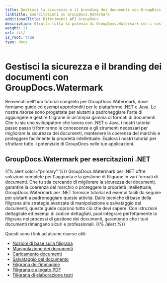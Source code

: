 ```yaml
---
title: Gestisci la sicurezza e il branding dei documenti con GroupDocs.Watermark
linktitle: Esercitazioni su GroupDocs.Watermark
additionalTitle: Riferimenti API GroupDocs
description: Sfrutta tutta la potenza di GroupDocs.Watermark con i nostri tutorial su .NET e Java. Padroneggia le tecniche di watermarking per la sicurezza e il branding dei documenti.
weight: 11
url: /it/
is_root: true
type: docs
---
```

# Gestisci la sicurezza e il branding dei documenti con GroupDocs.Watermark


Benvenuti nell'hub tutorial completo per GroupDocs.Watermark, dove forniamo guide ed esempi approfonditi per le piattaforme .NET e Java. Le nostre risorse sono progettate per aiutarti a padroneggiare l'arte di aggiungere e gestire filigrane in un'ampia gamma di formati di documenti. Che tu sia uno sviluppatore che lavora con .NET o Java, i nostri tutorial passo passo ti forniranno le conoscenze e gli strumenti necessari per migliorare la sicurezza dei documenti, mantenere la coerenza del marchio e proteggere facilmente la proprietà intellettuale. Esplora i nostri tutorial per sfruttare tutto il potenziale di GroupDocs nelle tue applicazioni.


## GroupDocs.Watermark per esercitazioni .NET
{{% alert color="primary" %}}
GroupDocs.Watermark per .NET offre soluzioni complete per l'aggiunta e la gestione di filigrane in vari formati di documenti. Che tu stia cercando di migliorare la sicurezza dei documenti, garantire la coerenza del marchio o proteggere la proprietà intellettuale, GroupDocs.Watermark per .NET fornisce tutorial ed esempi facili da seguire per aiutarti a padroneggiare queste attività. Dalle tecniche di base della filigrana alle strategie avanzate di manipolazione e salvataggio dei documenti, queste guide coprono tutto ciò che devi sapere. Con istruzioni dettagliate ed esempi di codice dettagliati, puoi integrare perfettamente la filigrana nei processi di gestione dei documenti, garantendo che i tuoi documenti rimangano sicuri e professionali.
{{% /alert %}}

Questi sono i link ad alcune risorse utili:
 
- [Nozioni di base sulla filigrana](./net/watermarking-basics/)
- [Manipolazione dei documenti](./net/document-manipulation/)
- [Caricamento documenti](./net/document-loadings/)
- [Salvataggio del documento](./net/document-savings/)
- [Filigrana dell'immagine](./net/image-watermarkings/)
- [Filigrana e allegato PDF](./net/pdf-watermarking-attachments/)
- [Filigrana di elaborazione testi](./net/word-processing-watermarkings/)
